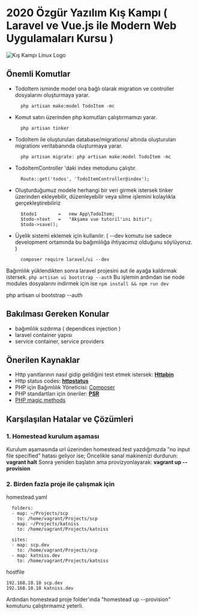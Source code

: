# 2020 Özgür Yazılım Kış Kampı ( Laravel ve Vue.js ile Modern Web Uygulamaları Kursu )

![Kış Kampı Linux Logo][logo]

## Önemli Komutlar

-   TodoItem isminde model ona bağlı olarak migration ve controller dosyalarını oluşturmaya yarar.
    ```
      php artisan make:model TodoItem -mc
    ```
-   Komut satırı üzerinden php komutları çalıştırmamızı yarar.

    ```
      php artisan tinker
    ```

-   TodoItem ile oluşturulan database/migrations/ altında oluşturulan migrationı veritabanında oluşturmaya yarar.

    ```
      php artisan migrate: php artisan make:model TodoItem -mc
    ```

-   TodoItemController 'daki index metodunu çalıştır.

    ```
      Route::get('todos', 'TodoItemController@index');
    ```

-   Oluşturduğumuz modele herhangi bir veri girmek istersek tinker üzerinden ekleyebilir, düzenleyebilir veya silme işlemini kolaylıkla gerçekleştirebiliriz

    ```
      $todo1        =   new App\TodoItem;
      $todo->text   =   "Akşama vue tutoril'ını bitir";
      $todo->save();
    ```

-   Üyelik sistemi eklemek için kullanılır. ( --dev komutu ise sadece development ortamında bu bağımlılığa ihtiyacımız olduğunu söylüyoruz. )

    ```
      composer require laravel/ui --dev
    ```

Bağımlılık yüklendikten sonra laravel projesini aut ile ayağa kaldırmak istersek.
`php artisan ui bootstrap --auth`
Bu işlemin ardından ise node modules dosyalarını indirmek için ise
`npm install && npm run dev`

php artisan ui bootstrap --auth

## Bakılması Gereken Konular

-   bağımlılık sızdırma ( dependices injection )
-   laravel container yapısı
-   service container, service providers

## Önerilen Kaynaklar

-   Http yanıtlarının nasıl gidip geldiğini test etmek istersek: <b>[Httpbin](https://httpbin.org/)</b>
-   Http status codes: <b>[httpstatus](https://httpstatuses.com/)</b>
-   PHP için Bağımlılık Yöneticisi: [Composer](https://getcomposer.org/)
-   PHP standartları için öneriler: <b>[PSR](https://www.php-fig.org/psr/)</b>
-   [PHP magic methods](https://www.php.net/manual/tr/language.oop5.magic.php)

## Karşılaşılan Hatalar ve Çözümleri

### 1. Homestead kurulum aşaması

Kurulum aşamasında url üzerinden homestead.test yazdığımızda "no input file specified" hatası geliyor ise;
Öncelikle sanal makinenizi durdurun:
<b>vagrant halt</b>
Sonra yeniden başlatın ama provizyonlayarak:
<b>vagrant up --provision</b>

### 2. Birden fazla proje ile çalışmak için

homestead.yaml

```
  folders:
  - map: ~/Projects/scp
    to: /home/vagrant/Projects/scp
  - map: ~/Projects/katniss
    to: /home/vagrant/Projects/katniss

  sites:
  - map: scp.dev
    to: /home/vagrant/Projects/scp
  - map: katniss.dev
    to: /home/vagrant/Projects/katniss
```

hostfile

```
192.168.10.10 scp.dev
192.168.10.10 katniss.dev
```

Ardından homestead proje folder'ında "homestead up --provision" komutunu çalıştırmamız yeterli.

[logo]: https://kamp.linux.org.tr/2020/kis/wp-content/themes/oyk-wp-theme/assets/images/okk2020logo.png "Kış Kampı Linux"
